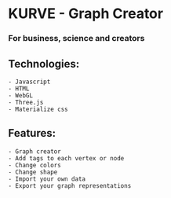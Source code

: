 # KURVE - Graph Creator
### For business, science and creators

## Technologies:
    - Javascript
    - HTML
    - WebGL
    - Three.js
    - Materialize css

## Features:
    - Graph creator
    - Add tags to each vertex or node
    - Change colors
    - Change shape
    - Import your own data
    - Export your graph representations


